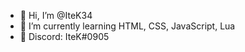 - 👋 Hi, I’m @IteK34
- 🌱 I’m currently learning HTML, CSS, JavaScript, Lua
- 🤖 Discord: IteK#0905
<!---
IteK34/IteK34 is a ✨ special ✨ repository because its `README.md` (this file) appears on your GitHub profile.
You can click the Preview link to take a look at your changes.
--->
